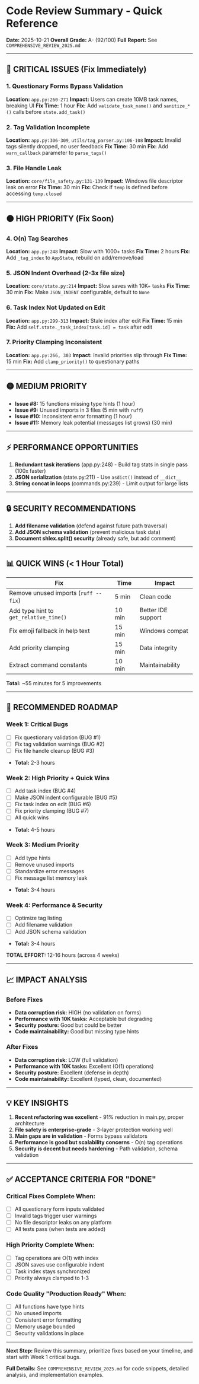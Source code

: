 # Code Review Summary - Quick Reference

**Date:** 2025-10-21
**Overall Grade:** A- (92/100)
**Full Report:** See `COMPREHENSIVE_REVIEW_2025.md`

---

## 🔴 CRITICAL ISSUES (Fix Immediately)

### 1. Questionary Forms Bypass Validation
**Location:** `app.py:260-271`
**Impact:** Users can create 10MB task names, breaking UI
**Fix Time:** 1 hour
**Fix:** Add `validate_task_name()` and `sanitize_*()` calls before `state.add_task()`

### 2. Tag Validation Incomplete
**Location:** `app.py:306-309`, `utils/tag_parser.py:106-108`
**Impact:** Invalid tags silently dropped, no user feedback
**Fix Time:** 30 min
**Fix:** Add `warn_callback` parameter to `parse_tags()`

### 3. File Handle Leak
**Location:** `core/file_safety.py:131-139`
**Impact:** Windows file descriptor leak on error
**Fix Time:** 30 min
**Fix:** Check if `temp` is defined before accessing `temp.closed`

---

## 🟠 HIGH PRIORITY (Fix Soon)

### 4. O(n) Tag Searches
**Location:** `app.py:248`
**Impact:** Slow with 1000+ tasks
**Fix Time:** 2 hours
**Fix:** Add `_tag_index` to `AppState`, rebuild on add/remove/load

### 5. JSON Indent Overhead (2-3x file size)
**Location:** `core/state.py:214`
**Impact:** Slow saves with 10K+ tasks
**Fix Time:** 30 min
**Fix:** Make `JSON_INDENT` configurable, default to `None`

### 6. Task Index Not Updated on Edit
**Location:** `app.py:299-313`
**Impact:** Stale index after edit
**Fix Time:** 15 min
**Fix:** Add `self.state._task_index[task.id] = task` after edit

### 7. Priority Clamping Inconsistent
**Location:** `app.py:266, 303`
**Impact:** Invalid priorities slip through
**Fix Time:** 15 min
**Fix:** Add `clamp_priority()` to questionary paths

---

## 🟡 MEDIUM PRIORITY

- **Issue #8:** 15 functions missing type hints (1 hour)
- **Issue #9:** Unused imports in 3 files (5 min with `ruff`)
- **Issue #10:** Inconsistent error formatting (1 hour)
- **Issue #11:** Memory leak potential (messages list grows) (30 min)

---

## ⚡ PERFORMANCE OPPORTUNITIES

1. **Redundant task iterations** (app.py:248) - Build tag stats in single pass (100x faster)
2. **JSON serialization** (state.py:211) - Use `asdict()` instead of `__dict__`
3. **String concat in loops** (commands.py:239) - Limit output for large lists

---

## 🔒 SECURITY RECOMMENDATIONS

1. **Add filename validation** (defend against future path traversal)
2. **Add JSON schema validation** (prevent malicious task data)
3. **Document shlex.split() security** (already safe, but add comment)

---

## 📊 QUICK WINS (< 1 Hour Total)

| Fix | Time | Impact |
|-----|------|--------|
| Remove unused imports (`ruff --fix`) | 5 min | Clean code |
| Add type hint to `get_relative_time()` | 10 min | Better IDE support |
| Fix emoji fallback in help text | 15 min | Windows compat |
| Add priority clamping | 15 min | Data integrity |
| Extract command constants | 10 min | Maintainability |

**Total:** ~55 minutes for 5 improvements

---

## 🎯 RECOMMENDED ROADMAP

### Week 1: Critical Bugs
- [ ] Fix questionary validation (BUG #1)
- [ ] Fix tag validation warnings (BUG #2)
- [ ] Fix file handle cleanup (BUG #3)
- **Total:** 2-3 hours

### Week 2: High Priority + Quick Wins
- [ ] Add task index (BUG #4)
- [ ] Make JSON indent configurable (BUG #5)
- [ ] Fix task index on edit (BUG #6)
- [ ] Fix priority clamping (BUG #7)
- [ ] All quick wins
- **Total:** 4-5 hours

### Week 3: Medium Priority
- [ ] Add type hints
- [ ] Remove unused imports
- [ ] Standardize error messages
- [ ] Fix message list memory leak
- **Total:** 3-4 hours

### Week 4: Performance & Security
- [ ] Optimize tag listing
- [ ] Add filename validation
- [ ] Add JSON schema validation
- **Total:** 3-4 hours

**TOTAL EFFORT:** 12-16 hours (across 4 weeks)

---

## 📈 IMPACT ANALYSIS

### Before Fixes
- **Data corruption risk:** HIGH (no validation on forms)
- **Performance with 10K tasks:** Acceptable but degrading
- **Security posture:** Good but could be better
- **Code maintainability:** Good but missing type hints

### After Fixes
- **Data corruption risk:** LOW (full validation)
- **Performance with 10K tasks:** Excellent (O(1) operations)
- **Security posture:** Excellent (defense in depth)
- **Code maintainability:** Excellent (typed, clean, documented)

---

## 💡 KEY INSIGHTS

1. **Recent refactoring was excellent** - 91% reduction in main.py, proper architecture
2. **File safety is enterprise-grade** - 3-layer protection working well
3. **Main gaps are in validation** - Forms bypass validators
4. **Performance is good but scalability concerns** - O(n) tag operations
5. **Security is decent but needs hardening** - Path validation, schema validation

---

## ✅ ACCEPTANCE CRITERIA FOR "DONE"

### Critical Fixes Complete When:
- [ ] All questionary form inputs validated
- [ ] Invalid tags trigger user warnings
- [ ] No file descriptor leaks on any platform
- [ ] All tests pass (when tests are added)

### High Priority Complete When:
- [ ] Tag operations are O(1) with index
- [ ] JSON saves use configurable indent
- [ ] Task index stays synchronized
- [ ] Priority always clamped to 1-3

### Code Quality "Production Ready" When:
- [ ] All functions have type hints
- [ ] No unused imports
- [ ] Consistent error formatting
- [ ] Memory usage bounded
- [ ] Security validations in place

---

**Next Step:** Review this summary, prioritize fixes based on your timeline, and start with Week 1 critical bugs.

**Full Details:** See `COMPREHENSIVE_REVIEW_2025.md` for code snippets, detailed analysis, and implementation examples.
